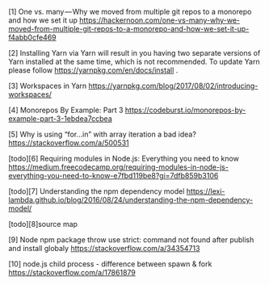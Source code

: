 [1] One vs. many — Why we moved from multiple git repos to a monorepo and how we set it up
https://hackernoon.com/one-vs-many-why-we-moved-from-multiple-git-repos-to-a-monorepo-and-how-we-set-it-up-f4abb0cfe469 <br/>

[2] Installing Yarn via Yarn will result in you having two separate versions of Yarn installed at the same time, which is not recommended. To update Yarn please follow https://yarnpkg.com/en/docs/install .<br/>

[3] Workspaces in Yarn
https://yarnpkg.com/blog/2017/08/02/introducing-workspaces/ <br/>

[4] Monorepos By Example: Part 3
https://codeburst.io/monorepos-by-example-part-3-1ebdea7ccbea <br/>

[5] Why is using “for…in” with array iteration a bad idea?
https://stackoverflow.com/a/500531 <br/>

[todo][6] Requiring modules in Node.js: Everything you need to know
https://medium.freecodecamp.org/requiring-modules-in-node-js-everything-you-need-to-know-e7fbd119be8?gi=7dfb859b3106 <br/>

[todo][7] Understanding the npm dependency model
https://lexi-lambda.github.io/blog/2016/08/24/understanding-the-npm-dependency-model/ <br/>

[todo][8]source map

[9] Node npm package throw use strict: command not found after publish and install globaly
https://stackoverflow.com/a/34354713 <br/>

[10] node.js child process - difference between spawn & fork
https://stackoverflow.com/a/17861879 <br/>
